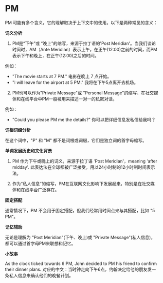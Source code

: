 # PM

PM 可能有多个含义，它的理解取决于上下文中的使用。以下是两种常见的含义：

  

**词义分析**

  

1.  PM是“下午”或 “晚上”的缩写，来源于拉丁语的'Post Meridian'。当我们谈论时间时，AM（Ante Meridian）表示上午，在正午(12:00)之前的时间，而PM表示下午和晚上，在正午(12:00)之后的时间。

  

例如：

  

*   "The movie starts at 7 PM." 电影在晚上 7 点开始。
*   "I will leave for the airport at 5 PM." 我将在下午5点离开去机场。

  

2.  PM也可以作为"Private Message"或 "Personal Message"的缩写，在社交媒体和在线平台中PM一般被用来描述一对一的私密对话。

  

例如：

  

*   "Could you please PM me the details?" 你可以把详细信息发私信给我吗？

  

**词根词缀分析**

  

在这个词中，"P" 和 "M" 都不是词根或词缀，它们是独立词的首字母缩写。

  

**单词发展历史和文化背景**

  

1.  PM 作为下午或晚上的词义，来源于拉丁语 'Post Meridian'，meaning 'after midday'. 此表达法在全球都被广泛接受，用以24小时制的12小时制时间表示法。
    
      
    
2.  作为“私人信息”的缩写，PM在互联网文化影响下发展起来，特别是在社交媒体和在线平台广泛存在。
    
      
    

  

**固定搭配**

  

通常情况下，PM 不会用于固定搭配，但我们经常用时间点来与其搭配，比如 "5 PM"。

  

**记忆辅助**

  

无论是理解为 "Post Meridian"(下午、晚上)或 "Private Message"(私人信息)，都可以通过首字母PM来联想和记忆。

  

**小故事**

  

As the clock ticked towards 6 PM, John decided to PM his friend to confirm their dinner plans. 对应的中文：当时钟走向下午6点，约翰决定给他的朋友发一条私人信息来确认他们的晚餐计划。
